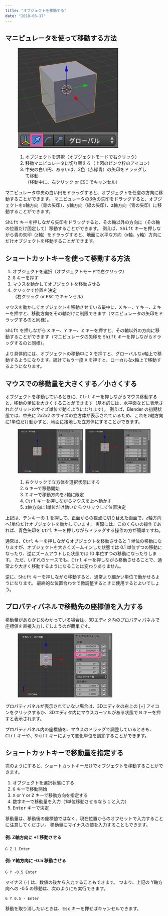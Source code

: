 ```yaml
---
title: "オブジェクトを移動する"
date: "2018-03-17"
---
```


マニピュレータを使って移動する方法
----

<figure>
  <img src="move.png" />
  <figcaption>
    <ol>
      <li>オブジェクトを選択（オブジェクトモードで右クリック）</li>
      <li>移動マニピュレータに切り替える（上図のピンク枠のアイコン）</li>
      <li>中央の白い円、あるいは、3色（赤緑青）の矢印をドラッグして移動<br>（移動中に、右クリック or <kbd>ESC</kbd> でキャンセル）</li>
    </ol>
  </figcaption>
</figure>

マニピュレータ中央の白い円をドラッグすると、オブジェクトを任意の方向に移動することができます。
マニピュレータの3色の矢印をドラッグすると、オブジェクトをx軸方向（赤の矢印）、y軸方向（緑の矢印）、z軸方向（青の矢印）に移動することができます。

<kbd>Shift</kbd> キーを押しながら矢印をドラッグすると、その軸以外の方向に（その軸の位置だけ固定して）移動することができます。
例えば、<kbd>Shift</kbd> キーを押しながら青の矢印（z軸）をドラッグすると、地面に水平な方向（x軸、y軸）方向にだけオブジェクトを移動することができます。


ショートカットキーを使って移動する方法
----

1. オブジェクトを選択（オブジェクトモードで右クリック）
2. <kbd>G</kbd> キーを押す
3. マウスを動かしてオブジェクトを移動させる
4. クリックで位置を決定<br>（右クリック or <kbd>ESC</kbd> でキャンセル）

マウスを動かしてオブジェクトを移動させている最中に、<kbd>X</kbd> キー、<kbd>Y</kbd> キー、<kbd>Z</kbd> キーを押すと、移動方向をその軸だけに制限できます（マニピュレータの矢印をドラッグするのと同様）。

<kbd>Shift</kbd> を押しながら <kbd>X</kbd> キー、<kbd>Y</kbd> キー、<kbd>Z</kbd> キーを押すと、その軸以外の方向に移動することができます（マニピュレータの矢印を <kbd>Shift</kbd> キーを押しながらドラッグするのと同様）。

<div class="note">
より具体的には、オブジェクトの移動中に <kbd>X</kbd> を押すと、グローバルなx軸上で移動するようになります。続けてもう一度 <kbd>X</kbd> を押すと、ローカルなx軸上で移動するようになります。
</div>


マウスでの移動量を大きくする／小さくする
----

オブジェクトを移動しているときに、<kbd>Ctrl</kbd> キーを押しながらマウス移動すると、移動の単位を大きくすることができます（基本的には、水平面などに表示されたグリットのサイズ単位で動くようになります）。
例えば、Blender の初期状態では、中央に 2x2x2 のサイズの立方体が表示されているため、これをz軸方向に1単位だけ動かすと、地面に接地した立方体にすることができます。

<figure>
  <img src="move2.png" />
  <figcaption>
    <ol>
      <li>右クリックで立方体を選択状態にする</li>
      <li><kbd>G</kbd> キーで移動開始</li>
      <li><kbd>Z</kbd> キーで移動方向をz軸に限定</li>
      <li><kbd>Ctrl</kbd> キーを押しながらマウスを上へ動かす</li>
      <li>z軸方向に1単位だけ動いたらクリックして位置決定</li>
    </ol>
  </figcaption>
</figure>

上記は、テンキーの <kbd>1</kbd> を押して、正面からの視点に切り替えた画面で、z軸方向へ1単位だけオブジェクトを動かしています。
実際には、このくらいの操作であれば、青色矢印を <kbd>Ctrl</kbd> キーを押しながらドラッグする操作の方が簡単ですね。

<div class="note">
通常は、<kbd>Ctrl</kbd> キーを押しながらオブジェクトを移動させると 1 単位の移動になりますが、オブジェクトを大きくズームインした状態では 0.1 単位ずつの移動になったり、逆にズームアウトした状態では 10 単位ずつの移動になったりします。
ただ、いずれのケースでも、<kbd>Ctrl</kbd> キーを押しながら移動させることで、通常より大きく移動するようになることは変わりありません。
</div>

逆に、<kbd>Shift</kbd> キーを押しながら移動すると、通常より細かい単位で動かせるようになります。
最終的な位置合わせで微調整するときに使用するとよいでしょう。


プロパティパネルで移動先の座標値を入力する
----

移動量があらかじめわかっている場合は、3Dエディタ内のプロパティパネルで座標値を直接入力してしまうのが簡単です。

<figure>
  <img src="move3.png" />
</figure>

プロパティパネルが表示されていない場合は、3Dエディタの右上の [+] アイコンをクリックするか、3Dエディタ内にマウスカーソルがある状態で <kbd>N</kbd> キーを押すと表示されます。

プロパティパネル内の座標値を、マウスのドラッグで調整しているときも、<kbd>Ctrl</kbd> キーや、<kbd>Shift</kbd> キーによって変化単位を調節することができます。


ショートカットキーで移動量を指定する
----

次のようにすると、ショートカットキーだけでオブジェクトを移動することができます。

1. オブジェクトを選択状態にする
2. <kbd>G</kbd> キーで移動開始
3. <kbd>X</kbd> or <kbd>Y</kbd> or <kbd>Z</kbd> キーで移動方向を指定する
4. 数字キーで移動量を入力（1単位移動させるなら <kbd>1</kbd> と入力）
5. <kbd>Enter</kbd> キーで決定

移動量は、移動後の座標値ではなく、現在位置からのオフセットで入力することに注意してください。
移動量にマイナスの値を入力することもできます。

#### 例: Z軸方向に +1 移動させる

~~~
G Z 1 Enter
~~~

#### 例: Y軸方向に -0.5 移動させる

~~~
G Y -0.5 Enter
~~~

マイナス (`-`) は、数値の後から入力することもできます。
つまり、上記の Y軸方向への -0.5 の移動は、次のようにも実行できます。

~~~
G Y 0.5 - Enter
~~~

移動を取り消したいときは、<kbd>Esc</kbd> キーを押せばキャンセルできます。

